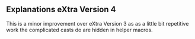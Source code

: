 ## Explanations eXtra Version 4

This is a minor improvement over eXtra Version 3 as as a little
bit repetitive work the complicated casts do are hidden in helper
macros.
